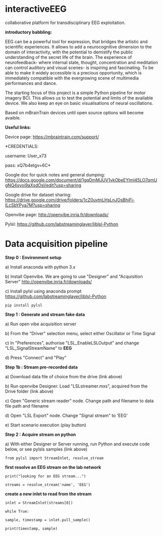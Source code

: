 # interactiveEEG
collaborative platform for transdisciplinary EEG exploitation. 

**introductory babbling:**

EEG can be a powerful tool for expression, that bridges the artistic and scientific experiences. 
It allows to add a neurocognitive dimension to the domain of interactivity, with the potential to demistify the public understanding of the secret life of the brain. 
The experience of neurofeedback- where internal state, thought, concentration and meditation can control auditory and visual scenes- is inspiring and fascinating. To be able to make it widely accessible is a precious opportunity, which is immediately compatible with the evergrowing scene of multimedia performances and dance.

The starting focus of this project is a simple Python pipeline for motor imagery BCI. This allows us to test the potential and limits of the available device. We also keep an eye on basic visualisations of neural oscillations.

Based on mBrainTrain devices until open source options will become avaible.

**Useful links:**

Device page: https://mbraintrain.com/support/

*CREDENTIALS:

username: User_x73

pass: xQ7b4etgv=6C*

Google doc for quick notes and general dumping: https://docs.google.com/document/d/1gqDmMJUV1vkObeEYlml45LO7qmUgNQ4syoi9aXsdOsI/edit?usp=sharing

Google drive for dataset sharing: https://drive.google.com/drive/folders/1cZ0uvtnLHsLnJOsBhiFi-ILcSbYPya7M?usp=sharing

Openvibe page: http://openvibe.inria.fr/downloads/

Pylsl: https://github.com/labstreaminglayer/liblsl-Python

# Data acquisition pipeline

**Step 0 : Environment setup**

a) Install anaconda with python 3.x

b) Install Openvibe. We are going to use "Designer" and "Acquisition Server" http://openvibe.inria.fr/downloads/

c) Install pylsl using anaconda prompt https://github.com/labstreaminglayer/liblsl-Python

`pip install pylsl`

**Step 1 : Generate and stream fake data**

a) Run open vibe acquisition server

b) From the "Driver" selection menu, select either Oscillator or Time Signal

c) In "Preferences", authorise "LSL_EnableLSLOutput" and change "LSL_SignalStreamName" to **EEG**

d) Press "Connect" and "Play"

**Step 1b : Stream pre-recorded data**

a) Download data file of choice from the drive (link above)

b) Run openvibe Designer. Load "LSLstreamer.mxs", acquired from the Drive folder (link above)

c) Open "Generic stream reader" node. Change path and filename to data file path and filename

d) Open "LSL Export" node. Change "Signal stream" to 'EEG'

e) Start scenario execution (play button)


**Step 2 : Acquire stream on python**

 a) With either Designer or Server running, run Python and execute code below, or see pylsls samples (link above)


`from pylsl import StreamInlet, resolve_stream`

**first resolve an EEG stream on the lab network**

`print("looking for an EEG stream...")`

`streams = resolve_stream('name', 'EEG')`

**create a new inlet to read from the stream**

`inlet = StreamInlet(streams[0])`

`while True:`
    
   `sample, timestamp = inlet.pull_sample()`
   
   `print(timestamp, sample)`
   
   





